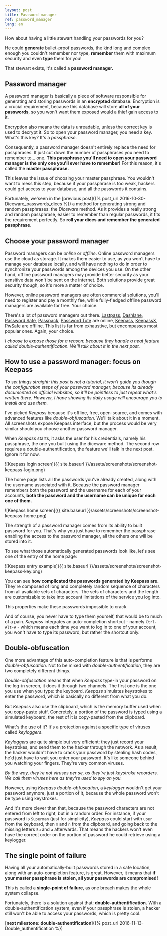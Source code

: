 ```yaml
---
layout: post
title: Password manager
ref: password_manager
lang: en
---
```


How about having a little stewart handling your passwords for you?

He could **generate** bullet-proof passwords, the kind long and complex enough you couldn't remember nor type, **remember** them with maximum security and even **type** them for you!

That stewart exists, it's called a **password manager.**

## Password manager

A password manager is basically a piece of software responsible for generating and storing passwords in an **encrypted** database. Encryption is a crucial requirement, because this database will store **all of your passwords**, so you won't want them exposed would a thief gain access to it.

Encryption also means the data is unreadable, unless the correct key is used to decrypt it. So to open your password manager, you need a key. What's this key? It's a *passphrase*.

Consequently, a password manager doesn't entirely replace the need for passphrases. It just cut down the number of passphrases you need to remember to... one. **This passphrase you'll need to open your password manager is the only one you'll ever have to remember!** For this reason, it's called the **master passphrase.**

This leaves the issue of choosing your master passphrase. You wouldn't want to mess this step, because if your passphrase is too weak, hackers could get access to your database, and all the passwords it contains.

Fortunately, we'seen in the [previous post]({% post_url 2016-10-30-Diceware_passwords_dices %}) a method for generating strong and random passphrases: the *Diceware* method. As it provides a really strong and random passphrase, easier to remember than regular passwords, it fits the requirement perfectly. So **roll your dices and remember the generated passphrase.**

## Choose your password manager

Password managers can be *online* or *offline*. Online password managers use the cloud as storage. It makes them easier to use, as you won't have to manage your database locally, and will have nothing to do in order to synchronize your passwords among the devices you use. On the other hand, offline password managers may provide better security as your sensitive data won't be sent on the internet. Both solutions provide great security though, so it's more a matter of choice.

However, online password managers are often commercial solutions, you'll need to register and pay a monthly fee, while fully-fledged offline password managers are available for free. Your choice.

There's a lot of password managers out there. [Lastpass](https://lastpass.com/fr/), [Dashlane](https://www.dashlane.com/fr/), [Password Safe](https://pwsafe.org/), [Passpack](https://www.passpack.com/), [Password Tote](https://www.passwordtote.com/) are online, [Keepass](http://keepass.info/), [KeepassX](https://www.keepassx.org/), [PwSafe](https://pwsafe.org/) are offline. This list is far from exhaustive, but encompasses most popular ones. Again, your choice.

*I choose to expose those for a reason: because they handle a neat feature called double-authentification. We'll talk about it in the next post.*

## How to use a password manager: focus on Keepass

*To set things straight: this post is not a tutorial, it won't guide you though the configuration steps of your password manager, because its already documented on official websites, so it'll be pointless to just repeat what's written there. However, I hope showing its daily usage will encourage you to install and use them.*

I've picked *Keepass* because it's offline, free, open-source, and comes with advanced features like *double-obfuscation*. We'll talk about it in a moment. All screenshots expose Keepass interface, but the process would be very similar should you choose another password manager.

When *Keepass* starts, it asks the user for his credentials, namely his passphrase, the one you built using the diceware method. The second row requires a double-authentification, the feature we'll talk in the next post. Ignore it for now.

![Keepass login screen]({{ site.baseurl }}/assets/screenshots/screenshot-keepass-login.png)

The home page lists all the passwords you've already created, along with the username associated with it. Because the password manager remembers both the password and the username for each of your accounts, **both the password and the username can be unique for each one of them.**

![Keepass home screen]({{ site.baseurl }}/assets/screenshots/screenshot-keepass-home.png)

The strength of a password manager comes from its ability to built password for you. That's why you just have to remember the passphrase enabling the access to the password manager, all the others one will be stored into it.

To see what those automatically generated passwords look like, let's see one of the entry of the home page:

![Keepass entry example]({{ site.baseurl }}/assets/screenshots/screenshot-keepass-key.png)

You can see **how complicated the passwords generated by Keepass are.** They're composed of long and completely random sequence of characters from all available sets of characters. The sets of characters and the length are customizable to take into account limitations of the service you log into.

This properties make these passwords impossible to crack.

And of course, you never have to type them yourself, that would be to much of a pain. *Keepass* integrates an auto-completion shortcut - namely `Ctrl-Alt-A` - which means each time you want to log in to one of your account, you won't have to type its password, but rather the shortcut only.

## Double-obfuscation

One more advantage of this auto-completion feature is that is performs *double-obfuscation*. Not to be mixed with *double-authentification*, they are two completely different things.

*Double-obfuscation* means that when *Keepass* type-in your password on the log-in screen, it does it through two channels. The first one is the one you use when you type: the keyboard. *Keepass* simulates keystrokes to enter the password, which is basically no different from what you do.

But *Keepass* also use the clipboard, which is the memory buffer used when you copy-paste stuff. Concretely, a portion of the password is typed using a simulated keyboard, the rest of it is copy-pasted from the clipboard.

What's the use of it? It's a protection against a specific type of viruses called *keyloggers*.

*Keyloggers* are quite simple but very efficient: they just record your keystrokes, and send them to the hacker through the network. As a result, the hacker wouldn't have to crack your password by stealing hash codes, he'd just have to wait you enter your password. It's like someone behind you watching your fingers. They're very common viruses.

*By the way, they're not viruses per se, as they're just keystroke recorders. We call them viruses here as they're used to spy on you.*

However, using *Keepass double-obfuscation*, a *keylogger* wouldn't get your password anymore, just a portion of it, because the whole password won't be type using keystrokes.

And it's more clever than that, because the password characters are not entered from left to right, but in a random order. For instance, if your password is `Superman` (just for simplicity), *Keepass* could start with `uper` from the keyboard, then `m` and `n` from the clipboard, and going back to the missing letters `Su` and `a` afterwards. That means the hackers won't even have the correct order on the portion of password he could retrieve using a keylogger.

## The single point of failure

Having all your automatically-built passwords stored in a safe location, along with an auto-completion feature, is great. However, it means that **if your master passphrase is stolen, all your passwords are compromised!**

This is called a **single-point of failure**, as one breach makes the whole system collapse.

Fortunately, there is a solution against that: **double-authentification.** With a double-authentification system, even if your passphrase is stolen, a hacker still won't be able to access your passwords, which is pretty cool.

[**next milestone: double-authentification**]({% post_url 2016-11-13-Double_authentification %})
